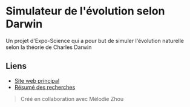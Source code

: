 # Simulateur de l'évolution selon Darwin

Un projet d'Expo-Science qui a pour but de simuler l'évolution naturelle selon la théorie de Charles Darwin

## Liens

- [Site web principal](https://smartineau.me/simulateur-evolution-darwin)
- [Résumé des recherches](https://docs.google.com/document/d/1-0XiVGQqNu3fPAFKN3vtxdBR2Abm4OA3ouX9kTg74Gk)

> Créé en collaboration avec Mélodie Zhou

